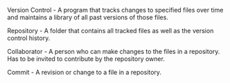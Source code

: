 Version Control - A program that tracks changes to specified files over time and maintains a library of all past versions of those files.

Repository - A folder that contains all tracked files as well as the version control history.

Collaborator - A person who can make changes to the files in a repository. Has to be invited to contribute by the repository owner.

Commit - A revision or change to a file in a repository.
